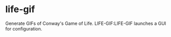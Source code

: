 # life-gif

Generate GIFs of Conway's Game of Life. LIFE-GIF:LIFE-GIF launches a
GUI for configuration.
